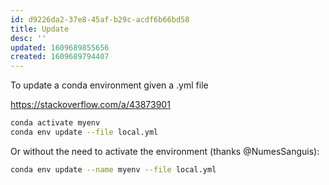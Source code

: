 ```yaml
---
id: d9226da2-37e8-45af-b29c-acdf6b66bd58
title: Update
desc: ''
updated: 1609689855656
created: 1609689794407
---
```


To update a conda environment given a .yml file

https://stackoverflow.com/a/43873901

```bash
conda activate myenv
conda env update --file local.yml
```

Or without the need to activate the environment (thanks @NumesSanguis):

```bash
conda env update --name myenv --file local.yml
````
